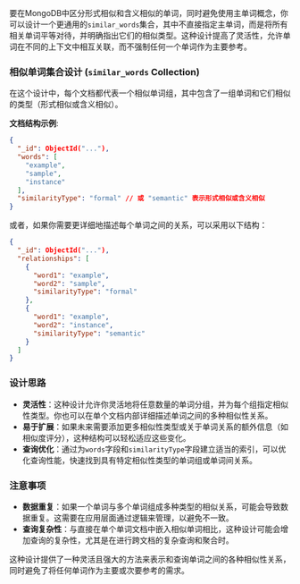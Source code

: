 要在MongoDB中区分形式相似和含义相似的单词，同时避免使用主单词概念，你可以设计一个更通用的`similar_words`集合，其中不直接指定主单词，而是将所有相关单词平等对待，并明确指出它们的相似类型。这种设计提高了灵活性，允许单词在不同的上下文中相互关联，而不强制任何一个单词作为主要参考。

### 相似单词集合设计 (`similar_words` Collection)

在这个设计中，每个文档都代表一个相似单词组，其中包含了一组单词和它们相似的类型（形式相似或含义相似）。

**文档结构示例**:

```json
{
  "_id": ObjectId("..."),
  "words": [
    "example",
    "sample",
    "instance"
  ],
  "similarityType": "formal" // 或 "semantic" 表示形式相似或含义相似
}
```

或者，如果你需要更详细地描述每个单词之间的关系，可以采用以下结构：

```json
{
  "_id": ObjectId("..."),
  "relationships": [
    {
      "word1": "example",
      "word2": "sample",
      "similarityType": "formal"
    },
    {
      "word1": "example",
      "word2": "instance",
      "similarityType": "semantic"
    }
  ]
}
```

### 设计思路

- **灵活性**：这种设计允许你灵活地将任意数量的单词分组，并为每个组指定相似性类型。你也可以在单个文档内部详细描述单词之间的多种相似性关系。
- **易于扩展**：如果未来需要添加更多相似性类型或关于单词关系的额外信息（如相似度评分），这种结构可以轻松适应这些变化。
- **查询优化**：通过为`words`字段和`similarityType`字段建立适当的索引，可以优化查询性能，快速找到具有特定相似性类型的单词组或单词间关系。

### 注意事项

- **数据重复**：如果一个单词与多个单词组成多种类型的相似关系，可能会导致数据重复。这需要在应用层面通过逻辑来管理，以避免不一致。
- **查询复杂性**：与直接在单个单词文档中嵌入相似单词相比，这种设计可能会增加查询的复杂性，尤其是在进行跨文档的复杂查询和聚合时。

这种设计提供了一种灵活且强大的方法来表示和查询单词之间的各种相似性关系，同时避免了将任何单词作为主要或次要参考的需求。
